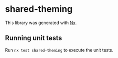 # shared-theming

This library was generated with [Nx](https://nx.dev).

## Running unit tests

Run `nx test shared-theming` to execute the unit tests.
